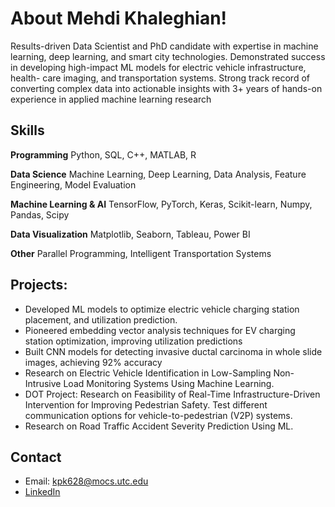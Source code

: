# About Mehdi Khaleghian!

Results-driven Data Scientist and PhD candidate with expertise in machine learning, deep learning, and smart city technologies. Demonstrated success in developing high-impact ML models for electric vehicle infrastructure, health- care imaging, and transportation systems. Strong track record of converting complex data into actionable insights with 3+ years of hands-on experience in applied machine learning research



## Skills

**Programming**
Python, SQL, C++, MATLAB, R

**Data Science**
Machine Learning, Deep Learning, Data Analysis, Feature Engineering, Model Evaluation

**Machine Learning & AI**
TensorFlow, PyTorch, Keras, Scikit-learn, Numpy, Pandas, Scipy

**Data Visualization**
Matplotlib, Seaborn, Tableau, Power BI

**Other**
Parallel Programming, Intelligent Transportation Systems


## Projects:

- Developed ML models to optimize electric vehicle charging station placement, and utilization prediction.
- Pioneered embedding vector analysis techniques for EV charging station optimization, improving utilization predictions
- Built CNN models for detecting invasive ductal carcinoma in whole slide images, achieving 92% accuracy
- Research on Electric Vehicle Identification in Low-Sampling Non-Intrusive Load Monitoring Systems Using Machine Learning.
- DOT Project: Research on Feasibility of Real-Time Infrastructure-Driven Intervention for Improving Pedestrian Safety. Test different communication options for vehicle-to-pedestrian (V2P) systems.
- Research on Road Traffic Accident Severity Prediction Using ML.

## Contact
- Email: kpk628@mocs.utc.edu
- [LinkedIn](https://www.linkedin.com/in/mkhaleghian/)
